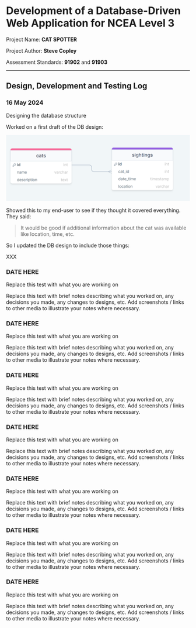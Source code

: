 # Development of a Database-Driven Web Application for NCEA Level 3

Project Name: **CAT SPOTTER**

Project Author: **Steve Copley**

Assessment Standards: **91902** and **91903**

-------------------------------------------------

## Design, Development and Testing Log

### 16 May 2024

Designing the database structure

Worked on a first draft of the DB design:

![V1 of Database](images/db1.png)

Showed this to my end-user to see if they thought it covered everything. They said:

> It would be good if additional information about the cat was available like location, time, etc.

So I updated the DB design to include those things:

XXX

### DATE HERE

Replace this test with what you are working on

Replace this text with brief notes describing what you worked on, any decisions you made, any changes to designs, etc. Add screenshots / links to other media to illustrate your notes where necessary.

### DATE HERE

Replace this test with what you are working on

Replace this text with brief notes describing what you worked on, any decisions you made, any changes to designs, etc. Add screenshots / links to other media to illustrate your notes where necessary.

### DATE HERE

Replace this test with what you are working on

Replace this text with brief notes describing what you worked on, any decisions you made, any changes to designs, etc. Add screenshots / links to other media to illustrate your notes where necessary.

### DATE HERE

Replace this test with what you are working on

Replace this text with brief notes describing what you worked on, any decisions you made, any changes to designs, etc. Add screenshots / links to other media to illustrate your notes where necessary.

### DATE HERE

Replace this test with what you are working on

Replace this text with brief notes describing what you worked on, any decisions you made, any changes to designs, etc. Add screenshots / links to other media to illustrate your notes where necessary.

### DATE HERE

Replace this test with what you are working on

Replace this text with brief notes describing what you worked on, any decisions you made, any changes to designs, etc. Add screenshots / links to other media to illustrate your notes where necessary.

### DATE HERE

Replace this test with what you are working on

Replace this text with brief notes describing what you worked on, any decisions you made, any changes to designs, etc. Add screenshots / links to other media to illustrate your notes where necessary.


